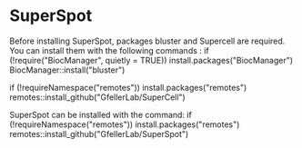 # SuperSpot

Before installing SuperSpot, packages bluster and Supercell are required. You can install them with the following commands :
if (!require("BiocManager", quietly = TRUE))
    install.packages("BiocManager")
BiocManager::install("bluster")

if (!requireNamespace("remotes")) install.packages("remotes")
remotes::install_github("GfellerLab/SuperCell")

SuperSpot can be installed with the command:
if (!requireNamespace("remotes")) install.packages("remotes")
remotes::install_github("GfellerLab/SuperSpot")
